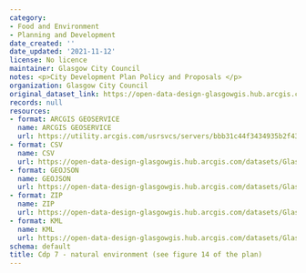 ```yaml
---
category:
- Food and Environment
- Planning and Development
date_created: ''
date_updated: '2021-11-12'
license: No licence
maintainer: Glasgow City Council
notes: <p>City Development Plan Policy and Proposals </p>
organization: Glasgow City Council
original_dataset_link: https://open-data-design-glasgowgis.hub.arcgis.com/maps/GlasgowGIS::cdp-7-natural-environment-see-figure-14-of-the-plan
records: null
resources:
- format: ARCGIS GEOSERVICE
  name: ARCGIS GEOSERVICE
  url: https://utility.arcgis.com/usrsvcs/servers/bbb31c44f3434935b2f432c16e225bbc/rest/services/AGOL/CDP_Policy_Proposals/FeatureServer/10
- format: CSV
  name: CSV
  url: https://open-data-design-glasgowgis.hub.arcgis.com/datasets/GlasgowGIS::cdp-7-natural-environment-see-figure-14-of-the-plan.csv?outSR=%7B%22latestWkid%22%3A27700%2C%22wkid%22%3A27700%7D
- format: GEOJSON
  name: GEOJSON
  url: https://open-data-design-glasgowgis.hub.arcgis.com/datasets/GlasgowGIS::cdp-7-natural-environment-see-figure-14-of-the-plan.geojson?outSR=%7B%22latestWkid%22%3A27700%2C%22wkid%22%3A27700%7D
- format: ZIP
  name: ZIP
  url: https://open-data-design-glasgowgis.hub.arcgis.com/datasets/GlasgowGIS::cdp-7-natural-environment-see-figure-14-of-the-plan.zip?outSR=%7B%22latestWkid%22%3A27700%2C%22wkid%22%3A27700%7D
- format: KML
  name: KML
  url: https://open-data-design-glasgowgis.hub.arcgis.com/datasets/GlasgowGIS::cdp-7-natural-environment-see-figure-14-of-the-plan.kml?outSR=%7B%22latestWkid%22%3A27700%2C%22wkid%22%3A27700%7D
schema: default
title: Cdp 7 - natural environment (see figure 14 of the plan)
---
```

